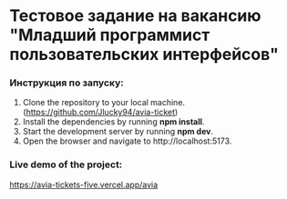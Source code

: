 # Тестовое задание на вакансию "Младший программист пользовательских интерфейсов"

### Инструкция по запуску:

1. Clone the repository to your local machine.(https://github.com/Jlucky94/avia-ticket)
2. Install the dependencies by running **npm install**.
3. Start the development server by running **npm dev**.
4. Open the browser and navigate to http://localhost:5173.

### Live demo of the project:

https://avia-tickets-five.vercel.app/avia